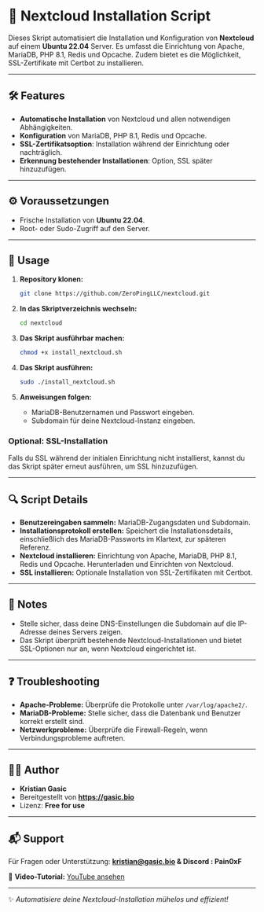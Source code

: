 # 🚀 Nextcloud Installation Script

Dieses Skript automatisiert die Installation und Konfiguration von **Nextcloud** auf einem **Ubuntu 22.04** Server. Es umfasst die Einrichtung von Apache, MariaDB, PHP 8.1, Redis und Opcache. Zudem bietet es die Möglichkeit, SSL-Zertifikate mit Certbot zu installieren.

---

## 🛠️ Features
- **Automatische Installation** von Nextcloud und allen notwendigen Abhängigkeiten.
- **Konfiguration** von MariaDB, PHP 8.1, Redis und Opcache.
- **SSL-Zertifikatsoption**: Installation während der Einrichtung oder nachträglich.
- **Erkennung bestehender Installationen**: Option, SSL später hinzuzufügen.

---

## ⚙️ Voraussetzungen
- Frische Installation von **Ubuntu 22.04**.
- Root- oder Sudo-Zugriff auf den Server.

---

## 📖 Usage
1. **Repository klonen:**
   ```bash
   git clone https://github.com/ZeroPingLLC/nextcloud.git
   ```

2. **In das Skriptverzeichnis wechseln:**
   ```bash
   cd nextcloud
   ```

3. **Das Skript ausführbar machen:**
   ```bash
   chmod +x install_nextcloud.sh
   ```

4. **Das Skript ausführen:**
   ```bash
   sudo ./install_nextcloud.sh
   ```

5. **Anweisungen folgen:**
   - MariaDB-Benutzernamen und Passwort eingeben.
   - Subdomain für deine Nextcloud-Instanz eingeben.

### Optional: SSL-Installation
Falls du SSL während der initialen Einrichtung nicht installierst, kannst du das Skript später erneut ausführen, um SSL hinzuzufügen.

---

## 🔍 Script Details
- **Benutzereingaben sammeln:** MariaDB-Zugangsdaten und Subdomain.
- **Installationsprotokoll erstellen:** Speichert die Installationsdetails, einschließlich des MariaDB-Passworts im Klartext, zur späteren Referenz.
- **Nextcloud installieren:** Einrichtung von Apache, MariaDB, PHP 8.1, Redis und Opcache. Herunterladen und Einrichten von Nextcloud.
- **SSL installieren:** Optionale Installation von SSL-Zertifikaten mit Certbot.

---

## 📝 Notes
- Stelle sicher, dass deine DNS-Einstellungen die Subdomain auf die IP-Adresse deines Servers zeigen.
- Das Skript überprüft bestehende Nextcloud-Installationen und bietet SSL-Optionen nur an, wenn Nextcloud eingerichtet ist.

---

## ❓ Troubleshooting
- **Apache-Probleme:** Überprüfe die Protokolle unter `/var/log/apache2/`.
- **MariaDB-Probleme:** Stelle sicher, dass die Datenbank und Benutzer korrekt erstellt sind.
- **Netzwerkprobleme:** Überprüfe die Firewall-Regeln, wenn Verbindungsprobleme auftreten.

---

## 🧑‍💻 Author
- **Kristian Gasic**
- Bereitgestellt von **https://gasic.bio**
- Lizenz: **Free for use**

---

## 📬 Support
Für Fragen oder Unterstützung:
**kristian@gasic.bio & Discord : Pain0xF**

🎥 **Video-Tutorial:** [YouTube ansehen](https://www.youtube.com/watch?v=_KRrfq_h9rk)

---
✨ *Automatisiere deine Nextcloud-Installation mühelos und effizient!*
```
